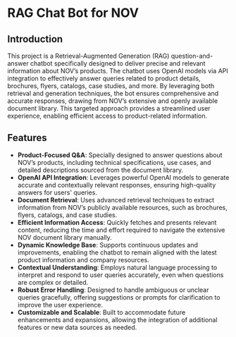 # RAG Chat Bot for NOV

## Introduction 

This project is a Retrieval-Augmented Generation (RAG) question-and-answer chatbot specifically designed to deliver precise and relevant information about NOV’s products. The chatbot uses OpenAI models via API integration to effectively answer queries related to product details, brochures, flyers, catalogs, case studies, and more. By leveraging both retrieval and generation techniques, the bot ensures comprehensive and accurate responses, drawing from NOV’s extensive and openly available document library. This targeted approach provides a streamlined user experience, enabling efficient access to product-related information.

## Features

- **Product-Focused Q&A**: Specially designed to answer questions about NOV’s products, including technical specifications, use cases, and detailed descriptions sourced from the document library.
- **OpenAI API Integration**: Leverages powerful OpenAI models to generate accurate and contextually relevant responses, ensuring high-quality answers for users' queries.
- **Document Retrieval**: Uses advanced retrieval techniques to extract information from NOV’s publicly available resources, such as brochures, flyers, catalogs, and case studies.
- **Efficient Information Access**: Quickly fetches and presents relevant content, reducing the time and effort required to navigate the extensive NOV document library manually.
- **Dynamic Knowledge Base**: Supports continuous updates and improvements, enabling the chatbot to remain aligned with the latest product information and company resources.
- **Contextual Understanding**: Employs natural language processing to interpret and respond to user queries accurately, even when questions are complex or detailed.
- **Robust Error Handling**: Designed to handle ambiguous or unclear queries gracefully, offering suggestions or prompts for clarification to improve the user experience.
- **Customizable and Scalable**: Built to accommodate future enhancements and expansions, allowing the integration of additional features or new data sources as needed.

